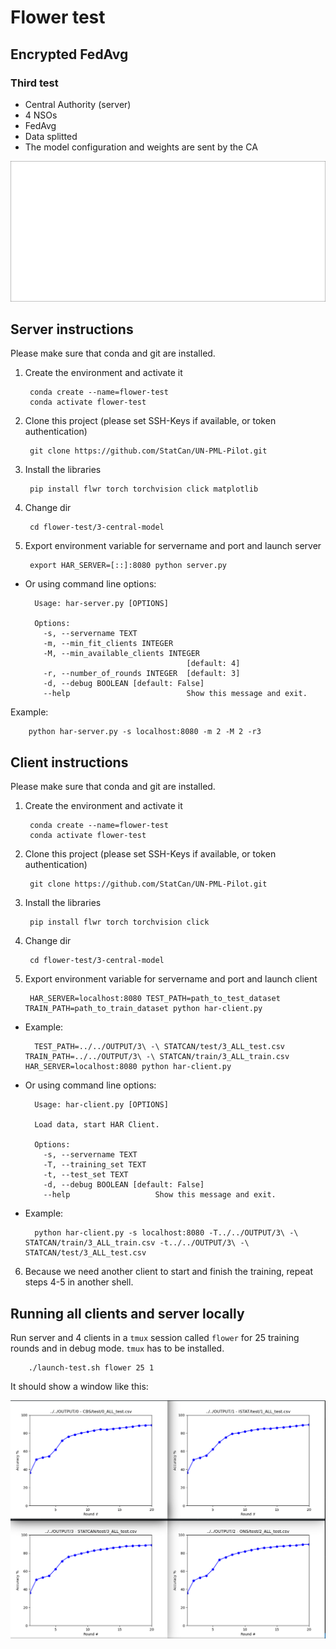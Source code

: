 # Flower test

## Encrypted FedAvg

### Third test
- Central Authority (server)
- 4 NSOs
- FedAvg
- Data splitted
- The model configuration and weights are sent by the CA
<img src="flower-phe.gif" width="800" />

## Server instructions
Please make sure that conda and git are installed.
1. Create the environment and activate it

        conda create --name=flower-test
        conda activate flower-test
2. Clone this project (please set SSH-Keys if available, or token authentication)

        git clone https://github.com/StatCan/UN-PML-Pilot.git
3. Install the libraries

        pip install flwr torch torchvision click matplotlib
4. Change dir

        cd flower-test/3-central-model
4. Export environment variable for servername and port and launch server 

        export HAR_SERVER=[::]:8080 python server.py

- Or using command line options:

        Usage: har-server.py [OPTIONS]

        Options:
          -s, --servername TEXT
          -m, --min_fit_clients INTEGER
          -M, --min_available_clients INTEGER
                                          [default: 4]
          -r, --number_of_rounds INTEGER  [default: 3]
          -d, --debug BOOLEAN [default: False]
          --help                          Show this message and exit.
Example:

        python har-server.py -s localhost:8080 -m 2 -M 2 -r3


## Client instructions
Please make sure that conda and git are installed.

1. Create the environment and activate it
        
        conda create --name=flower-test
        conda activate flower-test
2. Clone this project (please set SSH-Keys if available, or token authentication)
        
        git clone https://github.com/StatCan/UN-PML-Pilot.git
3. Install the libraries
        
        pip install flwr torch torchvision click
4. Change dir 
        
        cd flower-test/3-central-model
4. Export environment variable for servername and port and launch client 
        
        HAR_SERVER=localhost:8080 TEST_PATH=path_to_test_dataset TRAIN_PATH=path_to_train_dataset python har-client.py
- Example:
        
        TEST_PATH=../../OUTPUT/3\ -\ STATCAN/test/3_ALL_test.csv TRAIN_PATH=../../OUTPUT/3\ -\ STATCAN/train/3_ALL_train.csv HAR_SERVER=localhost:8080 python har-client.py
        
- Or using command line options:

        Usage: har-client.py [OPTIONS]

        Load data, start HAR Client.

        Options:
          -s, --servername TEXT
          -T, --training_set TEXT
          -t, --test_set TEXT
          -d, --debug BOOLEAN [default: False]
          --help                   Show this message and exit.

- Example:

        python har-client.py -s localhost:8080 -T../../OUTPUT/3\ -\ STATCAN/train/3_ALL_train.csv -t../../OUTPUT/3\ -\ STATCAN/test/3_ALL_test.csv

6. Because we need another client to start and finish the training, repeat steps 4-5 in another shell.

## Running all clients and server locally

Run server and 4 clients in a `tmux` session called `flower` for 25 training rounds and in debug mode. `tmux` has to be installed.

        ./launch-test.sh flower 25 1

It should show a window like this:

<img src="results.png" width="720" />

